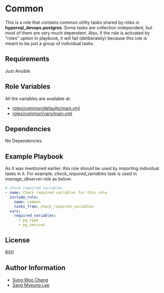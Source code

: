 # Common

This is a role that contains common utility tasks shared by roles in **hypersql_devops.postgres**. Some tasks are collection independent, but most of them are very much dependent. Also, if the role is activated by "roles" option in playbook, it will fail (deliberately) because this role is meant to be just a group of individual tasks.

## Requirements

Just Ansible

## Role Variables

All the variables are available at:

- [roles/common/defaults/main.yml](./defaults/main.yml)
- [roles/common/vars/main.yml](./vars/main.yml)

## Dependencies

No Dependencies

## Example Playbook

As it was mentioned earlier, this role should be used by importing individual tasks in it. For example, _check_required_variables_ task is used in _manage_dbserver_ role as below:

```yml
# Check required variables
- name: Check required variables for this role
  include_role:
    name: common
    tasks_from: check_required_variables
  vars:
    required_variables:
      - pg_type
      - pg_version
```

## License

BSD

## Author Information

- [Sung Woo Chang](https://github.com/dbxpert)
- [Sang Myeung Lee](https://github.com/sungmu1)
